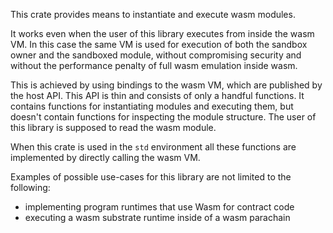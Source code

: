 This crate provides means to instantiate and execute wasm modules.

It works even when the user of this library executes from
inside the wasm VM. In this case the same VM is used for execution
of both the sandbox owner and the sandboxed module, without compromising security
and without the performance penalty of full wasm emulation inside wasm.

This is achieved by using bindings to the wasm VM, which are published by the host API.
This API is thin and consists of only a handful functions. It contains functions for instantiating
modules and executing them, but doesn't contain functions for inspecting the module
structure. The user of this library is supposed to read the wasm module.

When this crate is used in the `std` environment all these functions are implemented by directly
calling the wasm VM.

Examples of possible use-cases for this library are not limited to the following:

- implementing program runtimes that use Wasm for contract code
- executing a wasm substrate runtime inside of a wasm parachain
